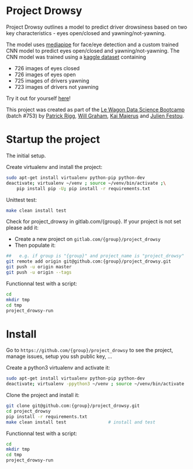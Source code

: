 # Project Drowsy
Project Drowsy outlines a model to predict driver drowsiness based on two key characteristics - eyes open/closed and yawning/not-yawning.

The model uses [mediapipe](https://google.github.io/mediapipe/) for face/eye detection and a custom trained CNN model to predict eyes open/closed and yawning/not-yawning. The CNN model was trained using a [kaggle dataset](https://www.kaggle.com/datasets/dheerajperumandla/drowsiness-dataset)
containing
- 726 images of eyes closed
- 726 images of eyes open
- 725 images of drivers yawning
- 723 images of drivers not yawning

Try it out for yourself [here](https://share.streamlit.io/patrickarigg/project_drowsy/cloud-app)!

This project was created as part of the [Le Wagon Data Science Bootcamp](https://www.lewagon.com/data-science-course/part-time) (batch #753) by 
[Patrick Rigg](https://github.com/patrickarigg), 
[Will Graham](https://github.com/willgraham29), 
[Kai Majerus](https://github.com/kai-majerus) and 
[Julien Festou](https://github.com/JulienFest).




# Startup the project

The initial setup.

Create virtualenv and install the project:
```bash
sudo apt-get install virtualenv python-pip python-dev
deactivate; virtualenv ~/venv ; source ~/venv/bin/activate ;\
    pip install pip -U; pip install -r requirements.txt
```

Unittest test:
```bash
make clean install test
```

Check for project_drowsy in gitlab.com/{group}.
If your project is not set please add it:

- Create a new project on `gitlab.com/{group}/project_drowsy`
- Then populate it:

```bash
##   e.g. if group is "{group}" and project_name is "project_drowsy"
git remote add origin git@github.com:{group}/project_drowsy.git
git push -u origin master
git push -u origin --tags
```

Functionnal test with a script:

```bash
cd
mkdir tmp
cd tmp
project_drowsy-run
```

# Install

Go to `https://github.com/{group}/project_drowsy` to see the project, manage issues,
setup you ssh public key, ...

Create a python3 virtualenv and activate it:

```bash
sudo apt-get install virtualenv python-pip python-dev
deactivate; virtualenv -ppython3 ~/venv ; source ~/venv/bin/activate
```

Clone the project and install it:

```bash
git clone git@github.com:{group}/project_drowsy.git
cd project_drowsy
pip install -r requirements.txt
make clean install test                # install and test
```
Functionnal test with a script:

```bash
cd
mkdir tmp
cd tmp
project_drowsy-run
```
